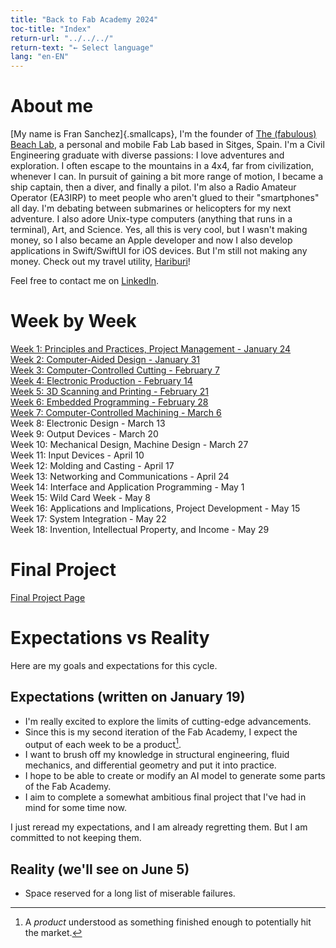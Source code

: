 ```yaml
---
title: "Back to Fab Academy 2024"
toc-title: "Index"
return-url: "../../../"
return-text: "← Select language"
lang: "en-EN"
---
```

# About me
[My name is Fran Sanchez]{.smallcaps}, I'm the founder of [The (fabulous) Beach Lab](http://beachlab.org), a personal and mobile Fab Lab based in Sitges, Spain. I'm a Civil Engineering graduate with diverse passions: I love adventures and exploration. I often escape to the mountains in a 4x4, far from civilization, whenever I can. In pursuit of gaining a bit more range of motion, I became a ship captain, then a diver, and finally a pilot. I'm also a Radio Amateur Operator (EA3IRP) to meet people who aren't glued to their "smartphones" all day. I'm debating between submarines or helicopters for my next adventure. I also adore Unix-type computers (anything that runs in a terminal), Art, and Science. Yes, all this is very cool, but I wasn't making money, so I also became an Apple developer and now I also develop applications in Swift/SwiftUI for iOS devices. But I'm still not making any money. Check out my travel utility, [Hariburi](https://apps.apple.com/us/app/hariburi/id1599749190)!

Feel free to contact me on [LinkedIn](https://www.linkedin.com/in/fsancheza/).



# Week by Week
[Week 1: Principles and Practices, Project Management - January 24](w01.md)  
[Week 2: Computer-Aided Design - January 31](w02.md)   
[Week 3: Computer-Controlled Cutting - February 7](w03.md)    
[Week 4: Electronic Production - February 14](w04.md)    
[Week 5: 3D Scanning and Printing - February 21](w05.md)    
[Week 6: Embedded Programming - February 28](w06.md)    
[Week 7: Computer-Controlled Machining - March 6](w07.md)    
Week 8: Electronic Design - March 13    
Week 9: Output Devices - March 20    
Week 10: Mechanical Design, Machine Design - March 27    
Week 11: Input Devices - April 10    
Week 12: Molding and Casting - April 17    
Week 13: Networking and Communications - April 24    
Week 14: Interface and Application Programming - May 1    
Week 15: Wild Card Week - May 8    
Week 16: Applications and Implications, Project Development - May 15    
Week 17: System Integration - May 22    
Week 18: Invention, Intellectual Property, and Income - May 29  

# Final Project
[Final Project Page](final.md)

# Expectations vs Reality

Here are my goals and expectations for this cycle.

## Expectations (written on January 19)

- I'm really excited to explore the limits of cutting-edge advancements.
- Since this is my second iteration of the Fab Academy, I expect the output of each week to be a product[^901].
- I want to brush off my knowledge in structural engineering, fluid mechanics, and differential geometry and put it into practice.
- I hope to be able to create or modify an AI model to generate some parts of the Fab Academy.
- I aim to complete a somewhat ambitious final project that I've had in mind for some time now.

I just reread my expectations, and I am already regretting them. But I am committed to not keeping them.

[^901]: A *product* understood as something finished enough to potentially hit the market.

## Reality (we'll see on June 5)

- Space reserved for a long list of miserable failures.

